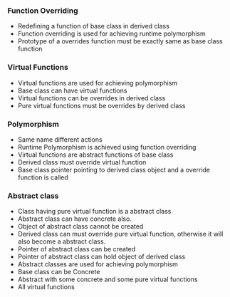 ### Function Overriding 
- Redefining a function of base class in derived class
- Function overriding is used for achieving runtime polymorphism
- Prototype of a overrides function must be exactly same as base class function
### Virtual Functions 
- Virtual functions are used for achieving polymorphism
- Base class can have virtual functions
- Virtual functions can be overrides in derived class
- Pure virtual functions must be overrides by derived class
### Polymorphism 
- Same name different actions
- Runtime Polymorphism is achieved using function overriding
- Virtual functions are abstract functions of base class
- Derived class must override virtual function
- Base class pointer pointing to derived class object and a override function is called
### Abstract class 
- Class having pure virtual function is a abstract class
- Abstract class can have concrete also.
- Object of abstract class cannot be created
- Derived class can must override pure virtual function, otherwise it will also become a abstract 
class.
- Pointer of abstract class can be created
- Pointer of abstract class can hold object of derived class
- Abstract classes are used for achieving polymorphism
- Base class can be Concrete
- Abstract with some concrete and some pure virtual functions
- All virtual functions
